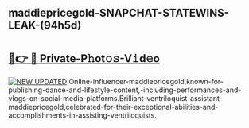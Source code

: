 ## maddiepricegold-SNAPCHAT-STATEWINS-LEAK-(94h5d)


# <h2><a href="https://mediaupload.pro?-20M">🔗👉 🔴 Private-P𝚑ot𝚘𝚜-V𝚒d𝚎o</a></h2>

[![NEW UPDATED](https://i.imgur.com/0qMVB7G.gif)](https://mediaupload.pro?-20M)
Online-influencer-maddiepricegold,known-for-publishing-dance-and-lifestyle-content,-including-performances-and-vlogs-on-social-media-platforms.Brilliant-ventriloquist-assistant-maddiepricegold,celebrated-for-their-exceptional-abilities-and-accomplishments-in-assisting-ventriloquists.  